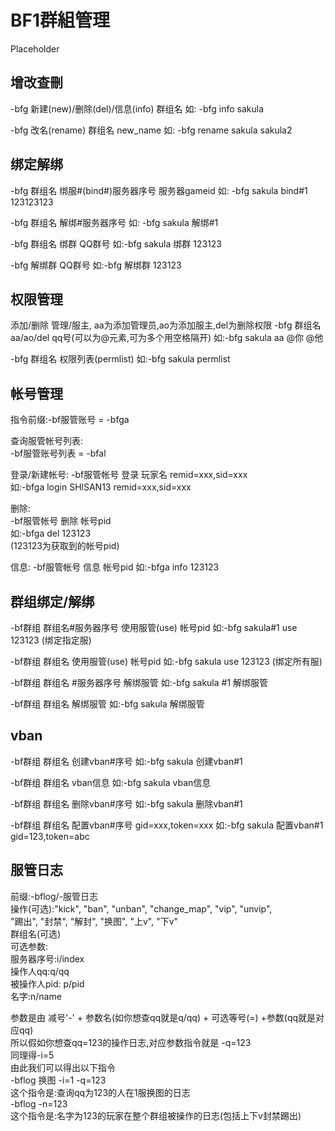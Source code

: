 # BF1群組管理

Placeholder

## 增改查刪

-bfg 新建(new)/删除(del)/信息(info) 群组名
如: -bfg info sakula  

-bfg 改名(rename) 群组名 new_name
如: -bfg rename sakula sakula2  

## 绑定解绑

-bfg 群组名 绑服#(bind#)服务器序号 服务器gameid
如: -bfg sakula bind#1 123123123  

-bfg 群组名 解绑#服务器序号
如: -bfg sakula 解绑#1  

-bfg 群组名 绑群 QQ群号
如:-bfg sakula 绑群 123123  

-bfg 解绑群 QQ群号
如:-bfg 解绑群 123123  

## 权限管理

添加/删除 管理/服主, aa为添加管理员,ao为添加服主,del为删除权限
-bfg 群组名 aa/ao/del qq号(可以为@元素,可为多个用空格隔开)
如:-bfg sakula aa @你 @他  

-bfg 群组名 权限列表(permlist)
如:-bfg sakula permlist  

## 帐号管理

指令前缀:-bf服管账号 = -bfga  

查询服管帐号列表:  
-bf服管账号列表  = -bfal  

登录/新建帐号: 
-bf服管帐号 登录 玩家名 remid=xxx,sid=xxx  
如:-bfga login SHlSAN13 remid=xxx,sid=xxx  

删除:  
-bf服管帐号 删除 帐号pid  
如:-bfga del 123123  
(123123为获取到的帐号pid)  

信息:
-bf服管帐号 信息 帐号pid
如:-bfga info 123123  

## 群组绑定/解绑

-bf群组 群组名#服务器序号 使用服管(use) 帐号pid
如:-bfg sakula#1 use 123123
(绑定指定服)  

-bf群组 群组名 使用服管(use) 帐号pid
如:-bfg sakula use 123123
(绑定所有服)  

-bf群组 群组名 #服务器序号 解绑服管
如:-bfg sakula #1 解绑服管  

-bf群组 群组名 解绑服管
如:-bfg sakula 解绑服管  

## vban

-bf群组 群组名 创建vban#序号
如:-bfg sakula 创建vban#1  

-bf群组 群组名 vban信息
如:-bfg sakula vban信息  

-bf群组 群组名 删除vban#序号
如:-bfg sakula 删除vban#1  

-bf群组 群组名 配置vban#序号 gid=xxx,token=xxx
如:-bfg sakula 配置vban#1 gid=123,token=abc  

## 服管日志

前缀:-bflog/-服管日志  
操作(可选):"kick", "ban", "unban", "change_map", "vip", "unvip",  
                "踢出", "封禁", "解封", "换图", "上v", "下v"  
群组名(可选)  
可选参数:  
服务器序号:i/index  
操作人qq:q/qq  
被操作人pid: p/pid  
名字:n/name  

参数是由 减号'-' + 参数名(如你想查qq就是q/qq) + 可选等号(=) +参数(qq就是对应qq)  
所以假如你想查qq=123的操作日志,对应参数指令就是 -q=123  
同理得-i=5  
由此我们可以得出以下指令  
-bflog 换图 -i=1 -q=123  
这个指令是:查询qq为123的人在1服换图的日志  
-bflog -n=123  
这个指令是:名字为123的玩家在整个群组被操作的日志(包括上下v封禁踢出)  
